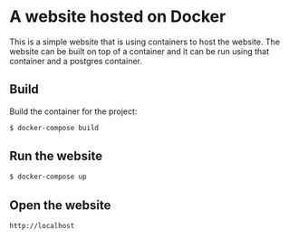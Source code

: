 # A website hosted on Docker

This is a simple website that is using containers to host the website. The website can be built on top of a container and it can be run using that container and a postgres container.


## Build

Build the container for the project:
```bash
$ docker-compose build
```

## Run the website

```bash
$ docker-compose up 
```

## Open the website
```http://localhost```

